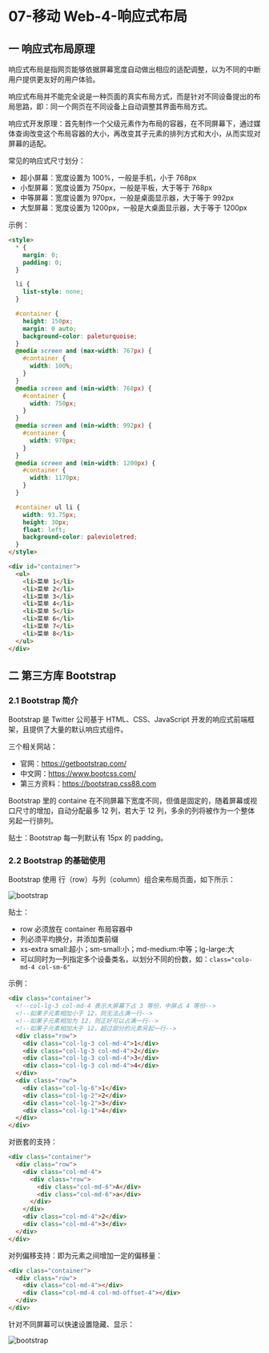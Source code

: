 # 07-移动 Web-4-响应式布局

## 一 响应式布局原理

响应式布局是指网页能够依据屏幕宽度自动做出相应的适配调整，以为不同的中断用户提供更友好的用户体验。

响应式布局并不能完全说是一种页面的真实布局方式，而是针对不同设备提出的布局思路，即：同一个网页在不同设备上自动调整其界面布局方式。

响应式开发原理：首先制作一个父级元素作为布局的容器，在不同屏幕下，通过媒体查询改变这个布局容器的大小，再改变其子元素的排列方式和大小，从而实现对屏幕的适配。

常见的响应式尺寸划分：

- 超小屏幕：宽度设置为 100%，一般是手机，小于 768px
- 小型屏幕：宽度设置为 750px，一般是平板，大于等于 768px
- 中等屏幕：宽度设置为 970px，一般是桌面显示器，大于等于 992px
- 大型屏幕：宽度设置为 1200px，一般是大桌面显示器，大于等于 1200px

示例：

```html
<style>
  * {
    margin: 0;
    padding: 0;
  }

  li {
    list-style: none;
  }

  #container {
    height: 150px;
    margin: 0 auto;
    background-color: paleturquoise;
  }
  @media screen and (max-width: 767px) {
    #container {
      width: 100%;
    }
  }
  @media screen and (min-width: 768px) {
    #container {
      width: 750px;
    }
  }
  @media screen and (min-width: 992px) {
    #container {
      width: 970px;
    }
  }
  @media screen and (min-width: 1200px) {
    #container {
      width: 1170px;
    }
  }

  #container ul li {
    width: 93.75px;
    height: 30px;
    float: left;
    background-color: palevioletred;
  }
</style>

<div id="container">
  <ul>
    <li>菜单 1</li>
    <li>菜单 2</li>
    <li>菜单 3</li>
    <li>菜单 4</li>
    <li>菜单 5</li>
    <li>菜单 6</li>
    <li>菜单 7</li>
    <li>菜单 8</li>
  </ul>
</div>
```

## 二 第三方库 Bootstrap

### 2.1 Bootstrap 简介

Bootstrap 是 Twitter 公司基于 HTML、CSS、JavaScript 开发的响应式前端框架，且提供了大量的默认响应式组件。

三个相关网站：

- 官网：<https://getbootstrap.com/>
- 中文网：<https://www.bootcss.com/>
- 第三方资料：<https://bootstrap.css88.com>

Bootstrap 里的 containe 在不同屏幕下宽度不同，但值是固定的，随着屏幕或视口尺寸的增加，自动分配最多 12 列，若大于 12 列，多余的列将被作为一个整体另起一行排列。

贴士：Bootstrap 每一列默认有 15px 的 padding。

### 2.2 Bootstrap 的基础使用

Bootstrap 使用 行（row）与列（column）组合来布局页面，如下所示：

![bootstrap](../images/css/bootstrap-1.png)

贴士：

- row 必须放在 container 布局容器中
- 列必须平均换分，并添加类前缀
- xs-extra small:超小；sm-small:小；md-medium:中等；lg-large:大
- 可以同时为一列指定多个设备类名，以划分不同的份数，如：`class="colo-md-4 col-sm-6"`

示例：

```html
<div class="container">
  <!--col-lg-3 col-md-4 表示大屏幕下占 3 等份，中屏占 4 等份-->
  <!--如果子元素相加小于 12，则无法占满一行-->
  <!--如果子元素相加为 12，则正好可以占满一行-->
  <!--如果子元素相加大于 12，超过部分的元素另起一行-->
  <div class="row">
    <div class="col-lg-3 col-md-4">1</div>
    <div class="col-lg-3 col-md-4">2</div>
    <div class="col-lg-3 col-md-4">3</div>
    <div class="col-lg-3 col-md-4">4</div>
  </div>
  <div class="row">
    <div class="col-lg-6">1</div>
    <div class="col-lg-2">2</div>
    <div class="col-lg-2">3</div>
    <div class="col-lg-1">4</div>
  </div>
</div>
```

对嵌套的支持：

```html
<div class="container">
  <div class="row">
    <div class="col-md-4">
      <div class="row">
        <div class="col-md-6">A</div>
        <div class="col-md-6">a</div>
      </div>
    </div>
    <div class="col-md-4">2</div>
    <div class="col-md-4">3</div>
  </div>
</div>
```

对列偏移支持：即为元素之间增加一定的偏移量：

```html
<div class="container">
  <div class="row">
    <div class="col-md-4"></div>
    <div class="col-md-4 col-md-offset-4"></div>
  </div>
</div>
```

针对不同屏幕可以快速设置隐藏、显示：

![bootstrap](../images/css/bootstrap-2.png)
